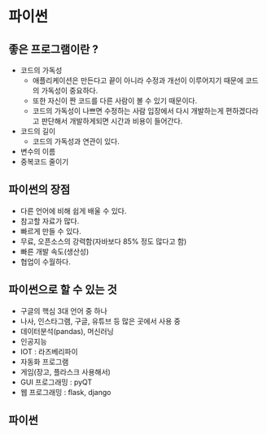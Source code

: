 # 파이썬

## 좋은 프로그램이란 ? 

- 코드의 가독성
  - 애플리케이션은 만든다고 끝이 아니라 수정과 개선이 이루어지기 때문에 코드의 가독성이 중요하다.
  - 또한 자신이 짠 코드를 다른 사람이 볼 수 있기 때문이다.
  - 코드의 가독성이 나쁘면 수정하는 사람 입장에서 다시 개발하는게 편하겠다라고 판단해서 개발하게되면 시간과 비용이 들어간다.
- 코드의 길이
  - 코드의 가독성과 연관이 있다.
- 변수의 이름
- 중복코드 줄이기

## 파이썬의 장점

- 다른 언어에 비해 쉽게 배울 수 있다.
- 참고할 자료가 많다.
- 빠르게 만들 수 있다.
- 무료, 오픈소스의 강력함(자바보다 85% 정도 많다고 함)
- 빠른 개발 속도(생산성)
- 협업이 수월하다.

## 파이썬으로 할 수 있는 것

- 구글의 핵심 3대 언어 중 하나
- 나사, 인스타그램, 구글, 유튜브 등 많은 곳에서 사용 중
- 데이터분석(pandas), 머신러닝
- 인공지능
- IOT : 라즈베리파이
- 자동화 프로그램
- 게임(장고, 플라스크 사용해서)
- GUI 프로그래밍 : pyQT
- 웹 프로그래밍 : flask, django

## 파이썬 
